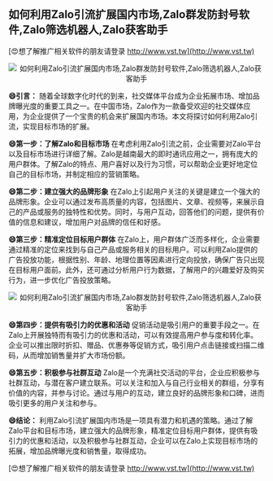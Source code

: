 ## **如何利用Zalo引流扩展国内市场,Zalo群发防封号软件,Zalo筛选机器人,Zalo获客助手**

[😍想了解推广相关软件的朋友请登录 http://www.vst.tw](http://www.vst.tw)

 <center><img src="https://vst.tw/MP4/tuiguang/png/3.png" alt="如何利用Zalo引流扩展国内市场,Zalo群发防封号软件,Zalo筛选机器人,Zalo获客助手"></center>

**😄引言：**
随着全球数字化时代的到来，社交媒体平台成为企业拓展市场、增加品牌曝光度的重要工具之一。在中国市场，Zalo作为一款备受欢迎的社交媒体应用，为企业提供了一个宝贵的机会来扩展国内市场。本文将探讨如何利用Zalo引流，实现目标市场的扩展。

**😄第一步：了解Zalo和目标市场**
在考虑利用Zalo引流之前，企业需要对Zalo平台以及目标市场进行详细了解。Zalo是越南最大的即时通讯应用之一，拥有庞大的用户群体。了解Zalo的特点、用户喜好以及行为习惯，可以帮助企业更好地定位自己的目标市场，并制定相应的营销策略。

**😄第二步：建立强大的品牌形象**
在Zalo上引起用户关注的关键是建立一个强大的品牌形象。企业可以通过发布高质量的内容，包括图片、文章、视频等，来展示自己的产品或服务的独特性和优势。同时，与用户互动，回答他们的问题，提供有价值的信息和建议，增加用户对品牌的信任和好感。

**😄第三步：精准定位目标用户群体**
在Zalo上，用户群体广泛而多样化，企业需要通过精准的定位来找到与自己产品或服务相关的目标用户。可以利用Zalo提供的广告投放功能，根据性别、年龄、地理位置等因素进行定向投放，确保广告只出现在目标用户面前。此外，还可通过分析用户行为数据，了解用户的兴趣爱好及购买行为，进一步优化广告投放策略。

 <center><img src="https://vst.tw/MP4/tuiguang/png/4.png" alt="如何利用Zalo引流扩展国内市场,Zalo群发防封号软件,Zalo筛选机器人,Zalo获客助手"></center>

**😄第四步：提供有吸引力的优惠和活动**
促销活动是吸引用户的重要手段之一。在Zalo上开展独特而有吸引力的优惠和活动，可以有效提高用户参与度和转化率。企业可以推出限时折扣、赠品、优惠券等促销方式，吸引用户点击链接或扫描二维码，从而增加销售量并扩大市场份额。

**😄第五步：积极参与社群互动**
Zalo是一个充满社交活动的平台，企业应积极参与社群互动，与潜在客户建立联系。可以关注和加入与自己行业相关的群组，分享有价值的内容，并参与讨论。通过与用户的互动，建立良好的品牌形象和口碑，进而吸引更多的用户关注和参与。

**😄结论：**
利用Zalo引流扩展国内市场是一项具有潜力和机遇的策略。通过了解Zalo平台和目标市场，建立强大的品牌形象，精准定位目标用户群体，提供有吸引力的优惠和活动，以及积极参与社群互动，企业可以在Zalo上实现目标市场的拓展，增加品牌曝光度和销售量，取得成功。

[😍想了解推广相关软件的朋友请登录 http://www.vst.tw](http://www.vst.tw)



